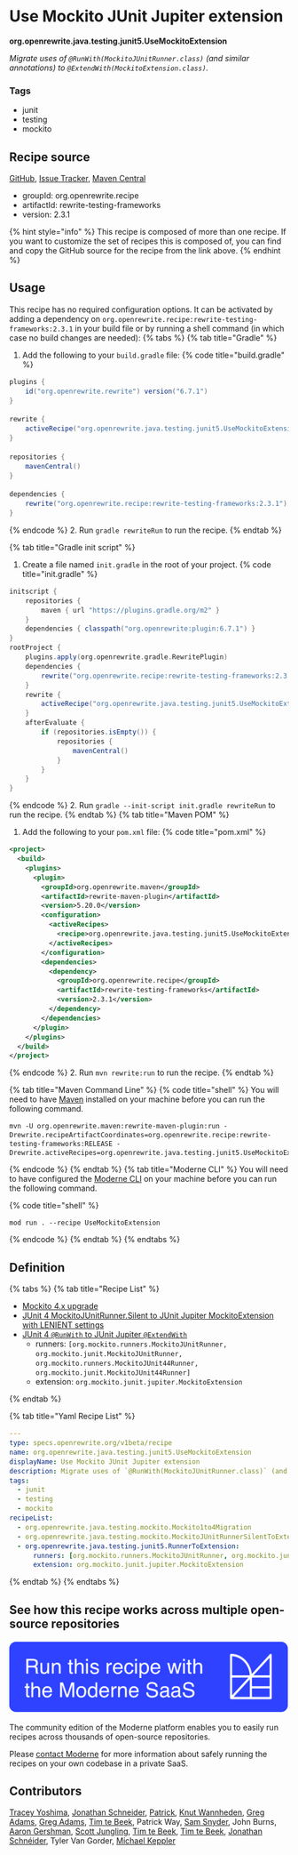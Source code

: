 # Use Mockito JUnit Jupiter extension

**org.openrewrite.java.testing.junit5.UseMockitoExtension**

_Migrate uses of `@RunWith(MockitoJUnitRunner.class)` (and similar annotations) to `@ExtendWith(MockitoExtension.class)`._

### Tags

* junit
* testing
* mockito

## Recipe source

[GitHub](https://github.com/openrewrite/rewrite-testing-frameworks/blob/main/src/main/resources/META-INF/rewrite/junit5.yml), [Issue Tracker](https://github.com/openrewrite/rewrite-testing-frameworks/issues), [Maven Central](https://central.sonatype.com/artifact/org.openrewrite.recipe/rewrite-testing-frameworks/2.3.1/jar)

* groupId: org.openrewrite.recipe
* artifactId: rewrite-testing-frameworks
* version: 2.3.1

{% hint style="info" %}
This recipe is composed of more than one recipe. If you want to customize the set of recipes this is composed of, you can find and copy the GitHub source for the recipe from the link above.
{% endhint %}

## Usage

This recipe has no required configuration options. It can be activated by adding a dependency on `org.openrewrite.recipe:rewrite-testing-frameworks:2.3.1` in your build file or by running a shell command (in which case no build changes are needed): 
{% tabs %}
{% tab title="Gradle" %}
1. Add the following to your `build.gradle` file:
{% code title="build.gradle" %}
```groovy
plugins {
    id("org.openrewrite.rewrite") version("6.7.1")
}

rewrite {
    activeRecipe("org.openrewrite.java.testing.junit5.UseMockitoExtension")
}

repositories {
    mavenCentral()
}

dependencies {
    rewrite("org.openrewrite.recipe:rewrite-testing-frameworks:2.3.1")
}
```
{% endcode %}
2. Run `gradle rewriteRun` to run the recipe.
{% endtab %}

{% tab title="Gradle init script" %}
1. Create a file named `init.gradle` in the root of your project.
{% code title="init.gradle" %}
```groovy
initscript {
    repositories {
        maven { url "https://plugins.gradle.org/m2" }
    }
    dependencies { classpath("org.openrewrite:plugin:6.7.1") }
}
rootProject {
    plugins.apply(org.openrewrite.gradle.RewritePlugin)
    dependencies {
        rewrite("org.openrewrite.recipe:rewrite-testing-frameworks:2.3.1")
    }
    rewrite {
        activeRecipe("org.openrewrite.java.testing.junit5.UseMockitoExtension")
    }
    afterEvaluate {
        if (repositories.isEmpty()) {
            repositories {
                mavenCentral()
            }
        }
    }
}
```
{% endcode %}
2. Run `gradle --init-script init.gradle rewriteRun` to run the recipe.
{% endtab %}
{% tab title="Maven POM" %}
1. Add the following to your `pom.xml` file:
{% code title="pom.xml" %}
```xml
<project>
  <build>
    <plugins>
      <plugin>
        <groupId>org.openrewrite.maven</groupId>
        <artifactId>rewrite-maven-plugin</artifactId>
        <version>5.20.0</version>
        <configuration>
          <activeRecipes>
            <recipe>org.openrewrite.java.testing.junit5.UseMockitoExtension</recipe>
          </activeRecipes>
        </configuration>
        <dependencies>
          <dependency>
            <groupId>org.openrewrite.recipe</groupId>
            <artifactId>rewrite-testing-frameworks</artifactId>
            <version>2.3.1</version>
          </dependency>
        </dependencies>
      </plugin>
    </plugins>
  </build>
</project>
```
{% endcode %}
2. Run `mvn rewrite:run` to run the recipe.
{% endtab %}

{% tab title="Maven Command Line" %}
{% code title="shell" %}
You will need to have [Maven](https://maven.apache.org/download.cgi) installed on your machine before you can run the following command.

```shell
mvn -U org.openrewrite.maven:rewrite-maven-plugin:run -Drewrite.recipeArtifactCoordinates=org.openrewrite.recipe:rewrite-testing-frameworks:RELEASE -Drewrite.activeRecipes=org.openrewrite.java.testing.junit5.UseMockitoExtension
```
{% endcode %}
{% endtab %}
{% tab title="Moderne CLI" %}
You will need to have configured the [Moderne CLI](https://docs.moderne.io/moderne-cli/cli-intro) on your machine before you can run the following command.

{% code title="shell" %}
```shell
mod run . --recipe UseMockitoExtension
```
{% endcode %}
{% endtab %}
{% endtabs %}

## Definition

{% tabs %}
{% tab title="Recipe List" %}
* [Mockito 4.x upgrade](../../../java/testing/mockito/mockito1to4migration.md)
* [JUnit 4 MockitoJUnitRunner.Silent to JUnit Jupiter MockitoExtension with LENIENT settings](../../../java/testing/mockito/mockitojunitrunnersilenttoextension.md)
* [JUnit 4 `@RunWith` to JUnit Jupiter `@ExtendWith`](../../../java/testing/junit5/runnertoextension.md)
  * runners: `[org.mockito.runners.MockitoJUnitRunner, org.mockito.junit.MockitoJUnitRunner, org.mockito.runners.MockitoJUnit44Runner, org.mockito.junit.MockitoJUnit44Runner]`
  * extension: `org.mockito.junit.jupiter.MockitoExtension`

{% endtab %}

{% tab title="Yaml Recipe List" %}
```yaml
---
type: specs.openrewrite.org/v1beta/recipe
name: org.openrewrite.java.testing.junit5.UseMockitoExtension
displayName: Use Mockito JUnit Jupiter extension
description: Migrate uses of `@RunWith(MockitoJUnitRunner.class)` (and similar annotations) to `@ExtendWith(MockitoExtension.class)`.
tags:
  - junit
  - testing
  - mockito
recipeList:
  - org.openrewrite.java.testing.mockito.Mockito1to4Migration
  - org.openrewrite.java.testing.mockito.MockitoJUnitRunnerSilentToExtension
  - org.openrewrite.java.testing.junit5.RunnerToExtension:
      runners: [org.mockito.runners.MockitoJUnitRunner, org.mockito.junit.MockitoJUnitRunner, org.mockito.runners.MockitoJUnit44Runner, org.mockito.junit.MockitoJUnit44Runner]
      extension: org.mockito.junit.jupiter.MockitoExtension

```
{% endtab %}
{% endtabs %}

## See how this recipe works across multiple open-source repositories

[![Moderne Link Image](/.gitbook/assets/ModerneRecipeButton.png)](https://app.moderne.io/recipes/org.openrewrite.java.testing.junit5.UseMockitoExtension)

The community edition of the Moderne platform enables you to easily run recipes across thousands of open-source repositories.

Please [contact Moderne](https://moderne.io/product) for more information about safely running the recipes on your own codebase in a private SaaS.

## Contributors
[Tracey Yoshima](mailto:tracey.yoshima@gmail.com), [Jonathan Schneider](mailto:jkschneider@gmail.com), [Patrick](mailto:patway99@gmail.com), [Knut Wannheden](mailto:knut@moderne.io), [Greg Adams](mailto:gadams@gmail.com), [Greg Adams](mailto:greg@moderne.io), [Tim te Beek](mailto:tim@moderne.io), Patrick Way, [Sam Snyder](mailto:sam@moderne.io), John Burns, [Aaron Gershman](mailto:aegershman@gmail.com), [Scott Jungling](mailto:scott.jungling@gmail.com), [Tim te Beek](mailto:timtebeek@gmail.com), [Tim te Beek](mailto:tim.te.beek@jdriven.com), [Jonathan Schnéider](mailto:jkschneider@gmail.com), Tyler Van Gorder, [Michael Keppler](mailto:bananeweizen@gmx.de)
